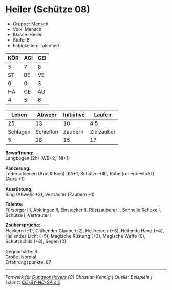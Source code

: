 # Heiler (Schütze 08)  
- Gruppe: Mensch  
- Volk: Mensch  
- Klasse: Heiler  
- Stufe: 8  
- Fähigkeiten: Talentiert  


| KÖR | AGI | GEI |  
| --- | --- | --- |  
| 5   | 7   | 8   |
| ST  | BE  | VE  |  
| 0   | 0   | 3   |
| HÄ  | GE  | AU  |  
| 4   | 5   | 6   |


| Leben    | Abwehr   | Initiative | Laufen     |
| -------- | -------- | ---------- | ---------- |
| 25       | 13       | 10         | 4.5        |
| Schlagen | Schießen | Zaubern    | Zielzauber |
| 5        | 18       | 15         | 17         |

**Bewaffnung:**  
Langbogen (2h) (WB+2, INI+1)

**Panzerung:**  
Lederschienen (Arm & Bein) (PA+1, Schütze +III), Robe (runenbestickt) (Aura +1)

**Ausrüstung:**  
Ring (Abwehr +3), Vertrauter (Zaubern +1)

**Talente:**  
Fürsorger III, Abklingen II, Einstecker II, Rüstzauberer I, Schnelle Reflexe I, Schütze I, Vertrauter I

**Zaubersprüche:**  
Flackern (+1), Glühender Glaube (-2), Heilbeeren (+3), Heilende Hand (+4), Heilendes Licht (+5), Magische Rüstung (+3), Magische Waffe (0), Schutzschild (+3), Segen (0)

Gegnerhärte: 3  
Größe: Normal  
Erfahrungspunkte: 87  



___
*Fanwerk für [Dungeonslayers](https://www.dungeonslayers.net/) (C) Christian Kennig | Quelle: Beispiele | Lizenz: [CC-BY-NC-SA 4.0](https://creativecommons.org/licenses/by-nc-sa/4.0/deed.de)*